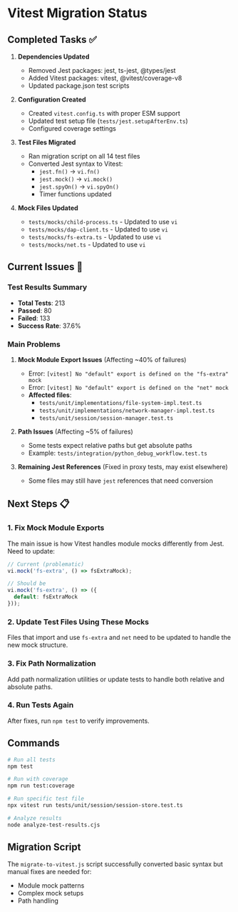 # Vitest Migration Status

## Completed Tasks ✅

1. **Dependencies Updated**
   - Removed Jest packages: jest, ts-jest, @types/jest
   - Added Vitest packages: vitest, @vitest/coverage-v8
   - Updated package.json test scripts

2. **Configuration Created**
   - Created `vitest.config.ts` with proper ESM support
   - Updated test setup file (`tests/jest.setupAfterEnv.ts`)
   - Configured coverage settings

3. **Test Files Migrated**
   - Ran migration script on all 14 test files
   - Converted Jest syntax to Vitest:
     - `jest.fn()` → `vi.fn()`
     - `jest.mock()` → `vi.mock()`
     - `jest.spyOn()` → `vi.spyOn()`
     - Timer functions updated

4. **Mock Files Updated**
   - `tests/mocks/child-process.ts` - Updated to use `vi`
   - `tests/mocks/dap-client.ts` - Updated to use `vi`
   - `tests/mocks/fs-extra.ts` - Updated to use `vi`
   - `tests/mocks/net.ts` - Updated to use `vi`

## Current Issues 🔧

### Test Results Summary
- **Total Tests**: 213
- **Passed**: 80
- **Failed**: 133
- **Success Rate**: 37.6%

### Main Problems

1. **Mock Module Export Issues** (Affecting ~40% of failures)
   - Error: `[vitest] No "default" export is defined on the "fs-extra" mock`
   - Error: `[vitest] No "default" export is defined on the "net" mock`
   - **Affected files**:
     - `tests/unit/implementations/file-system-impl.test.ts`
     - `tests/unit/implementations/network-manager-impl.test.ts`
     - `tests/unit/session/session-manager.test.ts`

2. **Path Issues** (Affecting ~5% of failures)
   - Some tests expect relative paths but get absolute paths
   - Example: `tests/integration/python_debug_workflow.test.ts`

3. **Remaining Jest References** (Fixed in proxy tests, may exist elsewhere)
   - Some files may still have `jest` references that need conversion

## Next Steps 📋

### 1. Fix Mock Module Exports
The main issue is how Vitest handles module mocks differently from Jest. Need to update:

```typescript
// Current (problematic)
vi.mock('fs-extra', () => fsExtraMock);

// Should be
vi.mock('fs-extra', () => ({
  default: fsExtraMock
}));
```

### 2. Update Test Files Using These Mocks
Files that import and use `fs-extra` and `net` need to be updated to handle the new mock structure.

### 3. Fix Path Normalization
Add path normalization utilities or update tests to handle both relative and absolute paths.

### 4. Run Tests Again
After fixes, run `npm test` to verify improvements.

## Commands

```bash
# Run all tests
npm test

# Run with coverage
npm run test:coverage

# Run specific test file
npx vitest run tests/unit/session/session-store.test.ts

# Analyze results
node analyze-test-results.cjs
```

## Migration Script
The `migrate-to-vitest.js` script successfully converted basic syntax but manual fixes are needed for:
- Module mock patterns
- Complex mock setups
- Path handling
